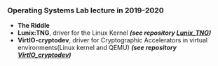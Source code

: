 ### Operating Systems Lab lecture in 2019-2020

* **The Riddle**
* **Lunix:TNG**, driver for the Linux Kernel ***(see repository [Lunix_TNG](https://github.com/ntouev/Lunix_TNG))***
* **VirtIO-cryptodev**, driver for Cryptographic Accelerators in virtual environments(Linux kernel and QEMU) ***(see repository [VirtIO_cryptodev](https://github.com/ntouev/VirtIO_cryptodev))***
